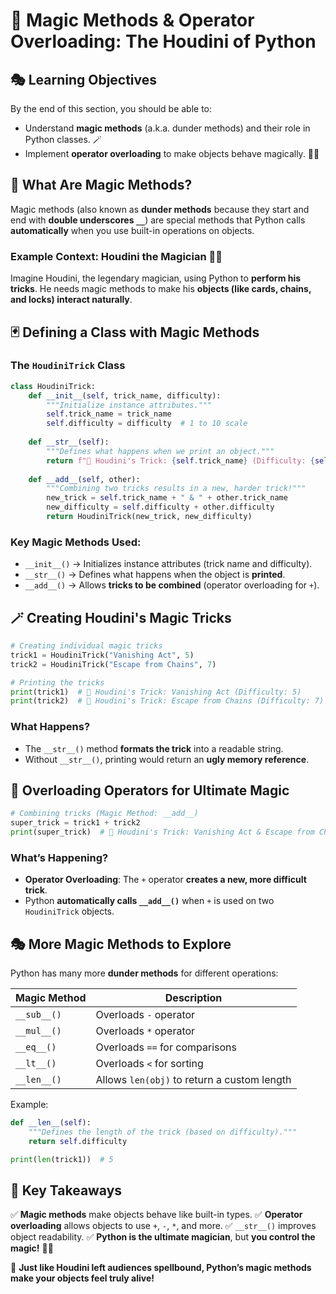 # 🎩 **Magic Methods & Operator Overloading: The Houdini of Python**

## 🎭 **Learning Objectives**
By the end of this section, you should be able to:
- Understand **magic methods** (a.k.a. dunder methods) and their role in Python classes. 🪄
- Implement **operator overloading** to make objects behave magically. 🎩✨

## 🎩 **What Are Magic Methods?**
Magic methods (also known as **dunder methods** because they start and end with **double underscores `__`**) are special methods that Python calls **automatically** when you use built-in operations on objects.

### **Example Context: Houdini the Magician** 🎩🐰
Imagine Houdini, the legendary magician, using Python to **perform his tricks**. He needs magic methods to make his **objects (like cards, chains, and locks) interact naturally**.

## 🃏 **Defining a Class with Magic Methods**
### **The `HoudiniTrick` Class**
```python
class HoudiniTrick:
    def __init__(self, trick_name, difficulty):
        """Initialize instance attributes."""
        self.trick_name = trick_name
        self.difficulty = difficulty  # 1 to 10 scale
    
    def __str__(self):
        """Defines what happens when we print an object."""
        return f"🎩 Houdini's Trick: {self.trick_name} (Difficulty: {self.difficulty})"
    
    def __add__(self, other):
        """Combining two tricks results in a new, harder trick!"""
        new_trick = self.trick_name + " & " + other.trick_name
        new_difficulty = self.difficulty + other.difficulty
        return HoudiniTrick(new_trick, new_difficulty)
```

### **Key Magic Methods Used:**
- `__init__()` → Initializes instance attributes (trick name and difficulty).
- `__str__()` → Defines what happens when the object is **printed**.
- `__add__()` → Allows **tricks to be combined** (operator overloading for `+`).

## 🪄 **Creating Houdini's Magic Tricks**
```python
# Creating individual magic tricks
trick1 = HoudiniTrick("Vanishing Act", 5)
trick2 = HoudiniTrick("Escape from Chains", 7)

# Printing the tricks
print(trick1)  # 🎩 Houdini's Trick: Vanishing Act (Difficulty: 5)
print(trick2)  # 🎩 Houdini's Trick: Escape from Chains (Difficulty: 7)
```

### **What Happens?**
- The `__str__()` method **formats the trick** into a readable string.
- Without `__str__()`, printing would return an **ugly memory reference**.

## 🔗 **Overloading Operators for Ultimate Magic**
```python
# Combining tricks (Magic Method: __add__)
super_trick = trick1 + trick2
print(super_trick)  # 🎩 Houdini's Trick: Vanishing Act & Escape from Chains (Difficulty: 12)
```
### **What’s Happening?**
- **Operator Overloading**: The `+` operator **creates a new, more difficult trick**.
- Python **automatically calls `__add__()`** when `+` is used on two `HoudiniTrick` objects.

## 🎭 **More Magic Methods to Explore**
Python has many more **dunder methods** for different operations:

| Magic Method  | Description |
|--------------|------------|
| `__sub__()`  | Overloads `-` operator |
| `__mul__()`  | Overloads `*` operator |
| `__eq__()`   | Overloads `==` for comparisons |
| `__lt__()`   | Overloads `<` for sorting |
| `__len__()`  | Allows `len(obj)` to return a custom length |

Example:
```python
def __len__(self):
    """Defines the length of the trick (based on difficulty)."""
    return self.difficulty

print(len(trick1))  # 5
```

## 🎩 **Key Takeaways**
✅ **Magic methods** make objects behave like built-in types.
✅ **Operator overloading** allows objects to use `+`, `-`, `*`, and more.
✅ `__str__()` improves object readability.
✅ **Python is the ultimate magician**, but **you control the magic!** 🎩✨

🔮 **Just like Houdini left audiences spellbound, Python’s magic methods make your objects feel truly alive!**

